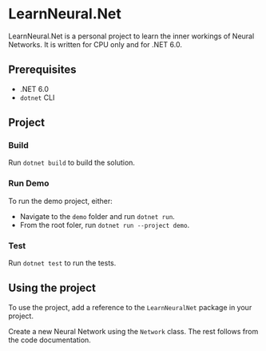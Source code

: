 # LearnNeural.Net

LearnNeural.Net is a personal project to learn the inner workings of Neural Networks. It is written for CPU only and for .NET 6.0.

## Prerequisites
- .NET 6.0
- `dotnet` CLI

## Project

### Build
Run `dotnet build` to build the solution.

### Run Demo
To run the demo project, either:
- Navigate to the `demo` folder and run `dotnet run`.
- From the root foler, run `dotnet run --project demo`.

### Test
Run `dotnet test` to run the tests.

## Using the project
To use the project, add a reference to the `LearnNeuralNet` package in your project.

Create a new Neural Network using the `Network` class. The rest follows from the code documentation.